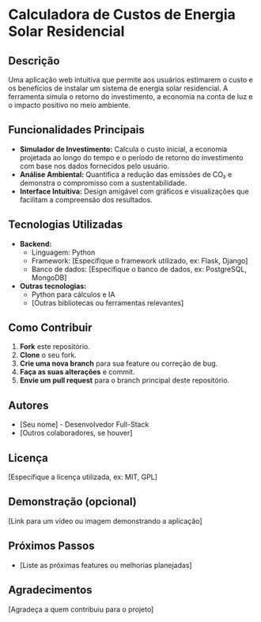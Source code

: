 # Calculadora de Custos de Energia Solar Residencial

## Descrição
Uma aplicação web intuitiva que permite aos usuários estimarem o custo e os benefícios de instalar um sistema de energia solar residencial. A ferramenta simula o retorno do investimento, a economia na conta de luz e o impacto positivo no meio ambiente. 

## Funcionalidades Principais
* **Simulador de Investimento:** Calcula o custo inicial, a economia projetada ao longo do tempo e o período de retorno do investimento com base nos dados fornecidos pelo usuário.
* **Análise Ambiental:** Quantifica a redução das emissões de CO₂ e demonstra o compromisso com a sustentabilidade.
* **Interface Intuitiva:** Design amigável com gráficos e visualizações que facilitam a compreensão dos resultados.

## Tecnologias Utilizadas
* **Backend:**
    * Linguagem: Python
    * Framework: [Especifique o framework utilizado, ex: Flask, Django]
    * Banco de dados: [Especifique o banco de dados, ex: PostgreSQL, MongoDB]
* **Outras tecnologias:**
    * Python para cálculos e IA
    * [Outras bibliotecas ou ferramentas relevantes]

## Como Contribuir
1. **Fork** este repositório.
2. **Clone** o seu fork.
3. **Crie uma nova branch** para sua feature ou correção de bug.
4. **Faça as suas alterações** e commit.
5. **Envie um pull request** para o branch principal deste repositório.

## Autores
* [Seu nome] - Desenvolvedor Full-Stack
* [Outros colaboradores, se houver]

## Licença
[Especifique a licença utilizada, ex: MIT, GPL]

## Demonstração (opcional)
[Link para um vídeo ou imagem demonstrando a aplicação]

## Próximos Passos
* [Liste as próximas features ou melhorias planejadas]

## Agradecimentos
[Agradeça a quem contribuiu para o projeto]
